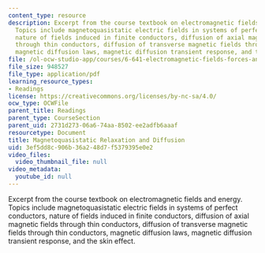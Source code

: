 ```yaml
---
content_type: resource
description: Excerpt from the course textbook on electromagnetic fields and energy.
  Topics include magnetoquasistatic electric fields in systems of perfect conductors,
  nature of fields induced in finite conductors, diffusion of axial magnetic fields
  through thin conductors, diffusion of transverse magnetic fields through thin conductors,
  magnetic diffusion laws, magnetic diffusion transient response, and the skin effect.
file: /ol-ocw-studio-app/courses/6-641-electromagnetic-fields-forces-and-motion-spring-2005/3ef5dd8c906b36a248d7f5379395e0e2_10.pdf
file_size: 948527
file_type: application/pdf
learning_resource_types:
- Readings
license: https://creativecommons.org/licenses/by-nc-sa/4.0/
ocw_type: OCWFile
parent_title: Readings
parent_type: CourseSection
parent_uid: 2731d273-06a6-74aa-8502-ee2adfb6aaaf
resourcetype: Document
title: Magnetoquasistatic Relaxation and Diffusion
uid: 3ef5dd8c-906b-36a2-48d7-f5379395e0e2
video_files:
  video_thumbnail_file: null
video_metadata:
  youtube_id: null
---
```

Excerpt from the course textbook on electromagnetic fields and energy. Topics include magnetoquasistatic electric fields in systems of perfect conductors, nature of fields induced in finite conductors, diffusion of axial magnetic fields through thin conductors, diffusion of transverse magnetic fields through thin conductors, magnetic diffusion laws, magnetic diffusion transient response, and the skin effect.
